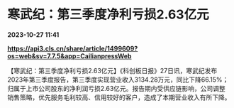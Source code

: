 # 寒武纪：第三季度净利亏损2.63亿元

**2023-10-27 11:41**

**https://api3.cls.cn/share/article/1499609?os=web&sv=7.7.5&app=CailianpressWeb**

【寒武纪：第三季度净利亏损2.63亿元】《科创板日报》27日讯，寒武纪发布2023年第三季度报告，第三季度实现营业收入3134.28万元，同比下降66.15%；归属于上市公司股东的净利润亏损2.63亿元。报告期内受供应链影响，公司调整销售策略，优先服务毛利较高、信用较好的客户，造成了本期营业收入有所下降。